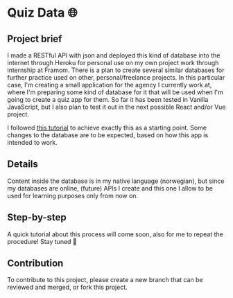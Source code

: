 # Quiz Data 🌐

## Project brief
I made a RESTful API with json and deployed this kind of database into the internet through Heroku for personal use on my own project work through internship at Framom. There is a plan to create several similar databases for further practice used on other, personal/freelance projects. In this particular case, I'm creating a small application for the agency I currently work at, where I'm preparing some kind of database for it that will be used when I'm going to create a quiz app for them. So far it has been tested in Vanilla JavaScript, but I also plan to test it out in the next possible React and/or Vue project.

I followed [this tutorial](https://www.youtube.com/watch?v=FLnxgSZ0DG4&ab_channel=CodewithAniaKub%C3%B3w) to achieve exactly this as a starting point. Some changes to the database are to be expected, based on how this app is intended to work. 

## Details
Content inside the database is in my native language (norwegian), but since my databases are online, (future) APIs I create and this one I allow to be used for learning purposes only from now on. 

## Step-by-step
A quick tutorial about this process will come soon, also for me to repeat the procedure! Stay tuned 🚀

## Contribution
To contribute to this project, please create a new branch that can be reviewed and merged, or fork this project.

